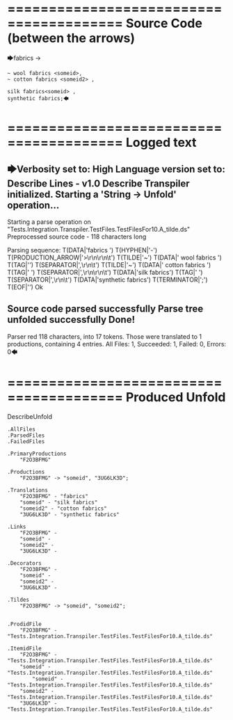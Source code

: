 ========================================
Source Code (between the arrows)
========================================

🡆fabrics ->

	~ wool fabrics <someid>,
	~ cotton fabrics <someid2> ,

	silk fabrics<someid> ,
	synthetic fabrics;🡄

========================================
Logged text
========================================

🡆Verbosity set to: High
Language version set to: Describe Lines - v1.0
Describe Transpiler initialized.
Starting a 'String -> Unfold' operation...
------------------------
Starting a parse operation on "Tests.Integration.Transpiler.TestFiles.TestFilesFor10.A_tilde.ds"
Preprocessed source code - 118 characters long

Parsing sequence: T(DATA|'fabrics ') T(HYPHEN|'-') T(PRODUCTION_ARROW|'>\r\n\r\n\t') T(TILDE|'~') T(DATA|' wool fabrics ') T(TAG|'<someid>') T(SEPARATOR|',\r\n\t') T(TILDE|'~') T(DATA|' cotton fabrics ') T(TAG|'<someid2> ') T(SEPARATOR|',\r\n\r\n\t') T(DATA|'silk fabrics') T(TAG|'<someid> ') T(SEPARATOR|',\r\n\t') T(DATA|'synthetic fabrics') T(TERMINATOR|';') T(EOF|'<EOF>') Ok

Source code parsed successfully
Parse tree unfolded successfully
Done!
------------------------
Parser red 118 characters, into 17 tokens.
Those were translated to 1 productions, containing 4 entries.
All Files: 1, Succeeded: 1, Failed: 0, Errors: 0🡄

========================================
Produced Unfold
========================================

DescribeUnfold

    .AllFiles
    .ParsedFiles
    .FailedFiles

    .PrimaryProductions
        "F2O3BFMG" 

    .Productions
        "F2O3BFMG" -> "someid", "3UG6LK3D";

    .Translations
        "F2O3BFMG" - "fabrics"
        "someid" - "silk fabrics"
        "someid2" - "cotton fabrics"
        "3UG6LK3D" - "synthetic fabrics"

    .Links
        "F2O3BFMG" - 
        "someid" - 
        "someid2" - 
        "3UG6LK3D" - 

    .Decorators
        "F2O3BFMG" - 
        "someid" - 
        "someid2" - 
        "3UG6LK3D" - 

    .Tildes
        "F2O3BFMG" -> "someid", "someid2";


    .ProdidFile
        "F2O3BFMG" - "Tests.Integration.Transpiler.TestFiles.TestFilesFor10.A_tilde.ds"

    .ItemidFile
        "F2O3BFMG" - "Tests.Integration.Transpiler.TestFiles.TestFilesFor10.A_tilde.ds"
        "someid" - "Tests.Integration.Transpiler.TestFiles.TestFilesFor10.A_tilde.ds"
            "someid" - "Tests.Integration.Transpiler.TestFiles.TestFilesFor10.A_tilde.ds"
        "someid2" - "Tests.Integration.Transpiler.TestFiles.TestFilesFor10.A_tilde.ds"
        "3UG6LK3D" - "Tests.Integration.Transpiler.TestFiles.TestFilesFor10.A_tilde.ds"

